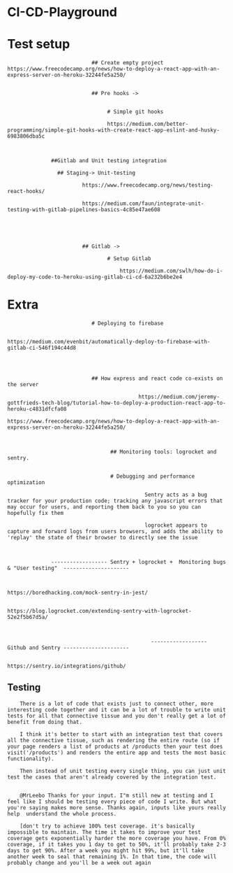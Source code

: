 # CI-CD-Playground


# Test setup 

                               ## Create empty project https://www.freecodecamp.org/news/how-to-deploy-a-react-app-with-an-express-server-on-heroku-32244fe5a250/


                               ## Pre hooks ->  
                              
                              
                                    # Simple git hooks

                                    https://medium.com/better-programming/simple-git-hooks-with-create-react-app-eslint-and-husky-6983806dba5c



				  ##Gitlab and Unit testing integration

					## Staging-> Unit-testing

							https://www.freecodecamp.org/news/testing-react-hooks/

							https://medium.com/faun/integrate-unit-testing-with-gitlab-pipelines-basics-4c85e47ae608


						


                            ## Gitlab -> 
                              
                                    # Setup Gitlab
			
		                              	https://medium.com/swlh/how-do-i-deploy-my-code-to-heroku-using-gitlab-ci-cd-6a232b6be2e4	
			    
			    
			    
			    
			  
	  
	  
	  
	  
	  
# Extra
                               # Deploying to firebase

                                           https://medium.com/evenbit/automatically-deploy-to-firebase-with-gitlab-ci-546f194c44d8

                                    
                              

                               ## How express and react code co-exists on the server

                                              https://medium.com/jeremy-gottfrieds-tech-blog/tutorial-how-to-deploy-a-production-react-app-to-heroku-c4831dfcfa08
                                              https://www.freecodecamp.org/news/how-to-deploy-a-react-app-with-an-express-server-on-heroku-32244fe5a250/

		
    
                                     ## Monitoring tools: logrocket and sentry. 
                                    

                                     # Debugging and performance optimization

                                                Sentry acts as a bug tracker for your production code; tracking any javascript errors that may occur for users, and reporting them back to you so you can hopefully fix them

                                                logrocket appears to capture and forward logs from users browsers, and adds the ability to 'replay' the state of their browser to directly see the issue



                  ------------------ Sentry + logrocket +  Monitoring bugs & "User testing"  ---------------------


                                                    https://boredhacking.com/mock-sentry-in-jest/

                                                  https://blog.logrocket.com/extending-sentry-with-logrocket-52e2f5b67d5a/



                                                  ------------------ Github and Sentry ---------------------

                                                    https://sentry.io/integrations/github/
	
			
			
## Testing 


		There is a lot of code that exists just to connect other, more interesting code together and it can be a lot of trouble to write unit tests for all that connective tissue and you don't really get a lot of benefit from doing that.

		I think it's better to start with an integration test that covers all the connective tissue, such as rendering the entire route (so if your page renders a list of products at /products then your test does visit('/products') and renders the entire app and tests the most basic functionality). 

		Then instead of unit testing every single thing, you can just unit test the cases that aren't already covered by the integration test.


		@MrLeebo Thanks for your input. I"m still new at testing and I feel like I should be testing every piece of code I write. But what you're saying makes more sense. Thanks again, inputs like yours really help  understand the whole process.

		[don't try to achieve 100% test coverage. it's basically impossible to maintain. The time it takes to improve your test coverage gets exponentially harder the more coverage you have. From 0% coverage, if it takes you 1 day to get to 50%, it'll probably take 2-3 days to get 90%. After a week you might hit 99%, but it'll take another week to seal that remaining 1%. In that time, the code will probably change and you'll be a week out again


